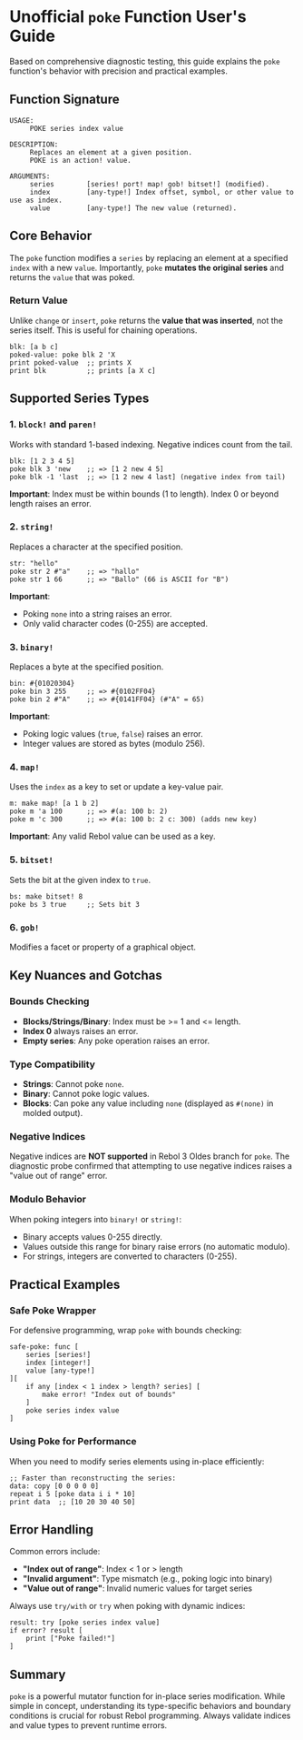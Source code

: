 # Unofficial `poke` Function User's Guide

Based on comprehensive diagnostic testing, this guide explains the `poke` function's behavior with precision and practical examples.

## Function Signature

```rebol
USAGE:
     POKE series index value

DESCRIPTION:
     Replaces an element at a given position.
     POKE is an action! value.

ARGUMENTS:
     series        [series! port! map! gob! bitset!] (modified).
     index         [any-type!] Index offset, symbol, or other value to use as index.
     value         [any-type!] The new value (returned).
```

## Core Behavior

The `poke` function modifies a `series` by replacing an element at a specified `index` with a new `value`. Importantly, `poke` **mutates the original series** and returns the `value` that was poked.

### Return Value

Unlike `change` or `insert`, `poke` returns the **value that was inserted**, not the series itself. This is useful for chaining operations.

```rebol
blk: [a b c]
poked-value: poke blk 2 'X
print poked-value  ;; prints X
print blk          ;; prints [a X c]
```

## Supported Series Types

### 1. `block!` and `paren!`

Works with standard 1-based indexing. Negative indices count from the tail.

```rebol
blk: [1 2 3 4 5]
poke blk 3 'new    ;; => [1 2 new 4 5]
poke blk -1 'last  ;; => [1 2 new 4 last] (negative index from tail)
```

**Important**: Index must be within bounds (1 to length). Index 0 or beyond length raises an error.

### 2. `string!`

Replaces a character at the specified position.

```rebol
str: "hello"
poke str 2 #"a"    ;; => "hallo"
poke str 1 66      ;; => "Ballo" (66 is ASCII for "B")
```

**Important**:

- Poking `none` into a string raises an error.
- Only valid character codes (0-255) are accepted.

### 3. `binary!`

Replaces a byte at the specified position.

```rebol
bin: #{01020304}
poke bin 3 255     ;; => #{0102FF04}
poke bin 2 #"A"    ;; => #{0141FF04} (#"A" = 65)
```

**Important**:

- Poking logic values (`true`, `false`) raises an error.
- Integer values are stored as bytes (modulo 256).

### 4. `map!`

Uses the `index` as a key to set or update a key-value pair.

```rebol
m: make map! [a 1 b 2]
poke m 'a 100      ;; => #(a: 100 b: 2)
poke m 'c 300      ;; => #(a: 100 b: 2 c: 300) (adds new key)
```

**Important**: Any valid Rebol value can be used as a key.

### 5. `bitset!`

Sets the bit at the given index to `true`.

```rebol
bs: make bitset! 8
poke bs 3 true     ;; Sets bit 3
```

### 6. `gob!`

Modifies a facet or property of a graphical object.

## Key Nuances and Gotchas

### Bounds Checking

- **Blocks/Strings/Binary**: Index must be >= 1 and <= length.
- **Index 0** always raises an error.
- **Empty series**: Any poke operation raises an error.

### Type Compatibility

- **Strings**: Cannot poke `none`.
- **Binary**: Cannot poke logic values.
- **Blocks**: Can poke any value including `none` (displayed as `#(none)` in molded output).

### Negative Indices

Negative indices are **NOT supported** in Rebol 3 Oldes branch for `poke`. The diagnostic probe confirmed that attempting to use negative indices raises a "value out of range" error.

### Modulo Behavior

When poking integers into `binary!` or `string!`:

- Binary accepts values 0-255 directly.
- Values outside this range for binary raise errors (no automatic modulo).
- For strings, integers are converted to characters (0-255).

## Practical Examples

### Safe Poke Wrapper

For defensive programming, wrap `poke` with bounds checking:

```rebol
safe-poke: func [
    series [series!] 
    index [integer!] 
    value [any-type!]
][
    if any [index < 1 index > length? series] [
        make error! "Index out of bounds"
    ]
    poke series index value
]
```

### Using Poke for Performance

When you need to modify series elements using in-place efficiently:

```rebol
;; Faster than reconstructing the series:
data: copy [0 0 0 0 0]
repeat i 5 [poke data i i * 10]
print data  ;; [10 20 30 40 50]
```

## Error Handling

Common errors include:

- **"Index out of range"**: Index < 1 or > length
- **"Invalid argument"**: Type mismatch (e.g., poking logic into binary)
- **"Value out of range"**: Invalid numeric values for target series

Always use `try/with` or `try` when poking with dynamic indices:

```rebol
result: try [poke series index value]
if error? result [
    print ["Poke failed!"]
]
```

## Summary

`poke` is a powerful mutator function for in-place series modification. While simple in concept,
understanding its type-specific behaviors and boundary conditions is crucial for robust Rebol programming. Always validate indices and value types to prevent runtime errors.
